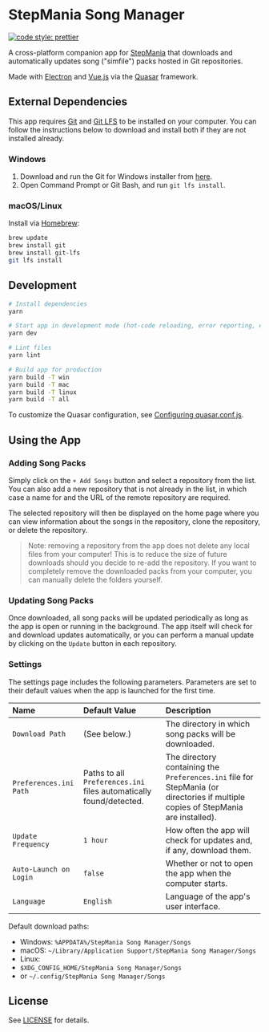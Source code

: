 # StepMania Song Manager

[![code style: prettier](https://img.shields.io/badge/code_style-prettier-ff69b4.svg?style=flat-square)](https://github.com/prettier/prettier)

A cross-platform companion app for [StepMania](https://github.com/stepmania/stepmania) that downloads and automatically updates song ("simfile") packs hosted in Git repositories.

Made with [Electron](https://www.electronjs.org/) and [Vue.js](https://vuejs.org/) via the [Quasar](https://quasar.dev/) framework.

## External Dependencies

This app requires [Git](https://git-scm.com/) and [Git LFS](https://git-lfs.github.com/) to be installed on your computer.
You can follow the instructions below to download and install both if they are not installed already.

### Windows

1.  Download and run the Git for Windows installer from [here](https://git-scm.com/download/win).
2.  Open Command Prompt or Git Bash, and run `git lfs install`.

### macOS/Linux

Install via [Homebrew](https://brew.sh/):

```bash
brew update
brew install git
brew install git-lfs
git lfs install
```

## Development

```bash
# Install dependencies
yarn

# Start app in development mode (hot-code reloading, error reporting, etc.)
yarn dev

# Lint files
yarn lint

# Build app for production
yarn build -T win
yarn build -T mac
yarn build -T linux
yarn build -T all
```

To customize the Quasar configuration, see [Configuring quasar.conf.js](https://quasar.dev/quasar-cli/quasar-conf-js).

## Using the App

### Adding Song Packs

Simply click on the `+ Add Songs` button and select a repository from the list.
You can also add a new repository that is not already in the list, in which case a name for and the URL of the remote repository are required.

The selected repository will then be displayed on the home page where you can view information about the songs in the repository, clone the repository, or delete the repository.

> Note: removing a repository from the app does not delete any local files from your computer! This is to reduce the size of future downloads should you decide to re-add the repository. If you want to completely remove the downloaded packs from your computer, you can manually delete the folders yourself.

### Updating Song Packs

Once downloaded, all song packs will be updated periodically as long as the app is open or running in the background.
The app itself will check for and download updates automatically, or you can perform a manual update by clicking on the `Update` button in each repository.

### Settings

The settings page includes the following parameters.
Parameters are set to their default values when the app is launched for the first time.

| Name | Default Value | Description |
| :- | :- | :- |
| `Download Path` | (See below.) | The directory in which song packs will be downloaded. |
| `Preferences.ini Path` | Paths to all `Preferences.ini` files automatically found/detected. | The directory containing the `Preferences.ini` file for StepMania (or directories if multiple copies of StepMania are installed). |
| `Update Frequency` | `1 hour` | How often the app will check for updates and, if any, download them. |
| `Auto-Launch on Login` | `false` | Whether or not to open the app when the computer starts. |
| `Language` | `English` | Language of the app's user interface. |

Default download paths:

-   Windows: `%APPDATA%/StepMania Song Manager/Songs`
-   macOS: `~/Library/Application Support/StepMania Song Manager/Songs`
-   Linux:
  -   `$XDG_CONFIG_HOME/StepMania Song Manager/Songs`
  -   or `~/.config/StepMania Song Manager/Songs`

## License

See [LICENSE](./LICENSE) for details.
